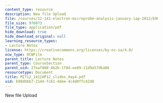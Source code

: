 ```yaml
---
content_type: resource
description: New file Upload
file: /courses/12-141-electron-microprobe-analysis-january-iap-2012/b90db6b72144fc614dee4c4d0ffc42d8_MIT12_141IAP12_slides_day4.pdf
file_size: 976073
file_type: application/pdf
hide_download: true
hide_download_original: null
learning_resource_types:
- Lecture Notes
license: https://creativecommons.org/licenses/by-nc-sa/4.0/
ocw_type: OCWFile
parent_title: Lecture Notes
parent_type: CourseSection
parent_uid: 27eaf888-4b2b-1f8d-ee89-11d9a57dba06
resourcetype: Document
title: MIT12_141IAP12_slides_day4.pdf
uid: b90db6b7-2144-fc61-4dee-4c4d0ffc42d8
---
```

New file Upload